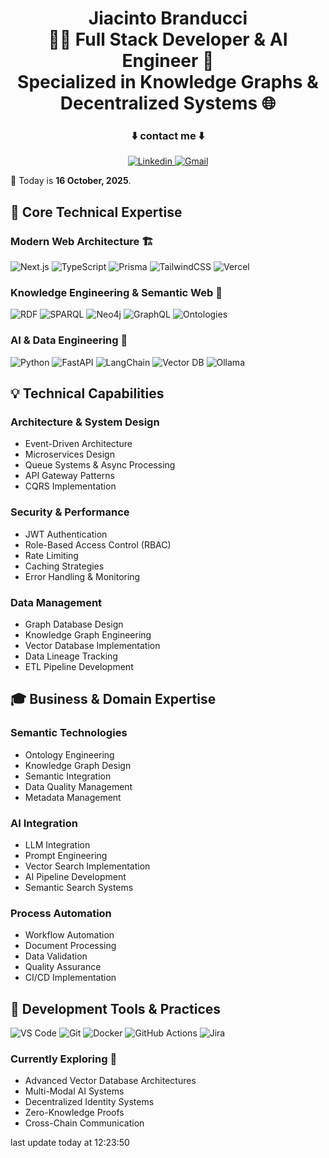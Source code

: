 <h1 align="center">
  <span>Jiacinto Branducci</span><br>
  <span>🧞‍♂️ Full Stack Developer & AI Engineer 🧚</span><br>
  <span>Specialized in Knowledge Graphs & Decentralized Systems 🌐</span>
</h1>

<div align="center">
  <h3>⬇️ contact me ⬇️ </h3>
  <a href="https://www.linkedin.com/in/jiacinto-branducci/">
      <img src="https://img.shields.io/badge/LinkedIn-0077B5?style=for-the-badge&logo=linkedin&logoColor=white" alt="Linkedin" />
  </a>
  <a href="mailto:j.branducci.pro@gmail.com?subject=Demande%20de%20contact%20via%20GitHub">
      <img src="https://img.shields.io/badge/Gmail-EA4336?style=for-the-badge&logo=gmail&logoColor=white" alt="Gmail" />
  </a>
</div>

<p> 📅 Today is <b>16 October, 2025</b>.</p>

## 🎯 Core Technical Expertise

### Modern Web Architecture 🏗️
![Next.js](https://img.shields.io/badge/Next.js-000000?style=for-the-badge&logo=next.js&logoColor=white)
![TypeScript](https://img.shields.io/badge/typescript-%233178C6.svg?style=for-the-badge&logo=typescript&logoColor=white)
![Prisma](https://img.shields.io/badge/Prisma-2D3748?style=for-the-badge&logo=prisma&logoColor=white)
![TailwindCSS](https://img.shields.io/badge/Tailwind_CSS-38B2AC?style=for-the-badge&logo=tailwind-css&logoColor=white)
![Vercel](https://img.shields.io/badge/Vercel-000000?style=for-the-badge&logo=vercel&logoColor=white)

### Knowledge Engineering & Semantic Web 🧠
![RDF](https://img.shields.io/badge/RDF-0C4B33?style=for-the-badge&logo=semantic-web&logoColor=white)
![SPARQL](https://img.shields.io/badge/SPARQL-0C4B33?style=for-the-badge&logo=query&logoColor=white)
![Neo4j](https://img.shields.io/badge/Neo4j-018bff?style=for-the-badge&logo=neo4j&logoColor=white)
![GraphQL](https://img.shields.io/badge/GraphQL-E10098?style=for-the-badge&logo=graphql&logoColor=white)
![Ontologies](https://img.shields.io/badge/Ontologies-47A248?style=for-the-badge&logo=semantic-web&logoColor=white)

### AI & Data Engineering 🤖
![Python](https://img.shields.io/badge/python-3670A0?style=for-the-badge&logo=python&logoColor=ffdd54)
![FastAPI](https://img.shields.io/badge/FastAPI-009688?style=for-the-badge&logo=fastapi&logoColor=white)
![LangChain](https://img.shields.io/badge/LangChain-121212?style=for-the-badge&logo=chainlink&logoColor=white)
![Vector DB](https://img.shields.io/badge/Vector_DB-4B32C3?style=for-the-badge&logo=database&logoColor=white)
![Ollama](https://img.shields.io/badge/Ollama-FF4785?style=for-the-badge&logo=llama&logoColor=white)


## 💡 Technical Capabilities

### Architecture & System Design
- Event-Driven Architecture
- Microservices Design
- Queue Systems & Async Processing
- API Gateway Patterns
- CQRS Implementation

### Security & Performance
- JWT Authentication
- Role-Based Access Control (RBAC)
- Rate Limiting
- Caching Strategies
- Error Handling & Monitoring

### Data Management
- Graph Database Design
- Knowledge Graph Engineering
- Vector Database Implementation
- Data Lineage Tracking
- ETL Pipeline Development

## 🎓 Business & Domain Expertise

### Semantic Technologies
- Ontology Engineering
- Knowledge Graph Design
- Semantic Integration
- Data Quality Management
- Metadata Management

### AI Integration
- LLM Integration
- Prompt Engineering
- Vector Search Implementation
- AI Pipeline Development
- Semantic Search Systems

### Process Automation
- Workflow Automation
- Document Processing
- Data Validation
- Quality Assurance
- CI/CD Implementation

## 🔧 Development Tools & Practices
![VS Code](https://img.shields.io/badge/VS_Code-007ACC?style=for-the-badge&logo=visual-studio-code&logoColor=white)
![Git](https://img.shields.io/badge/Git-F05032?style=for-the-badge&logo=git&logoColor=white)
![Docker](https://img.shields.io/badge/Docker-2496ED?style=for-the-badge&logo=docker&logoColor=white)
![GitHub Actions](https://img.shields.io/badge/GitHub_Actions-2088FF?style=for-the-badge&logo=github-actions&logoColor=white)
![Jira](https://img.shields.io/badge/Jira-0052CC?style=for-the-badge&logo=jira&logoColor=white)

### Currently Exploring 🚀
- Advanced Vector Database Architectures
- Multi-Modal AI Systems
- Decentralized Identity Systems
- Zero-Knowledge Proofs
- Cross-Chain Communication

last update today at 12:23:50
